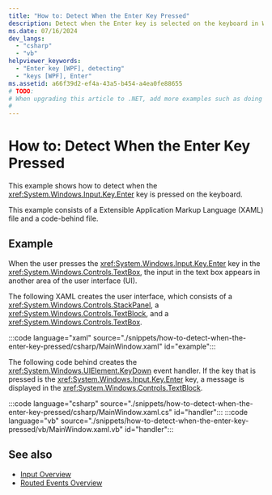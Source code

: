 ```yaml
---
title: "How to: Detect When the Enter Key Pressed"
description: Detect when the Enter key is selected on the keyboard in Windows Presentation Foundation. This example consists of XAML and a code-behind file.
ms.date: 07/16/2024
dev_langs: 
  - "csharp"
  - "vb"
helpviewer_keywords: 
  - "Enter key [WPF], detecting"
  - "keys [WPF], Enter"
ms.assetid: a66f39d2-ef4a-43a5-b454-a4ea0fe88655
# TODO:
# When upgrading this article to .NET, add more examples such as doing a global handler, attached behavior, input command, etc>
#
---
```

# How to: Detect When the Enter Key Pressed

This example shows how to detect when the <xref:System.Windows.Input.Key.Enter> key is pressed on the keyboard.

This example consists of a Extensible Application Markup Language (XAML) file and a code-behind file.
## Example

When the user presses the <xref:System.Windows.Input.Key.Enter> key in the <xref:System.Windows.Controls.TextBox>, the input in the text box appears in another area of the user interface (UI).

The following XAML creates the user interface, which consists of a <xref:System.Windows.Controls.StackPanel>, a <xref:System.Windows.Controls.TextBlock>, and a <xref:System.Windows.Controls.TextBox>.

:::code language="xaml" source="./snippets/how-to-detect-when-the-enter-key-pressed/csharp/MainWindow.xaml" id="example":::

The following code behind creates the <xref:System.Windows.UIElement.KeyDown> event handler.  If the key that is pressed is the <xref:System.Windows.Input.Key.Enter> key, a message is displayed in the <xref:System.Windows.Controls.TextBlock>.

:::code language="csharp" source="./snippets/how-to-detect-when-the-enter-key-pressed/csharp/MainWindow.xaml.cs" id="handler":::
:::code language="vb" source="./snippets/how-to-detect-when-the-enter-key-pressed/vb/MainWindow.xaml.vb" id="handler":::

## See also

- [Input Overview](input-overview.md)
- [Routed Events Overview](routed-events-overview.md)

